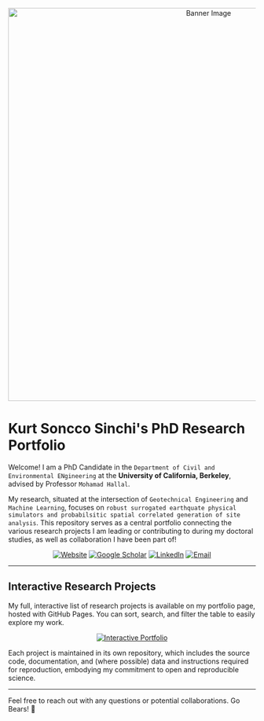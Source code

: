 <p align="center">
  <img src="[LINK_TO_YOUR_BANNER_IMAGE.PNG]" width="800" alt="Banner Image">
</p>

# Kurt Soncco Sinchi's PhD Research Portfolio

Welcome! I am a PhD Candidate in the `Department of Civil and Environmental ENgineering` at the **University of California, Berkeley**, advised by Professor `Mohamad Hallal`.

My research, situated at the intersection of `Geotechnical Engineering` and `Machine Learning`, focuses on `robust surrogated earthquate physical simulators and probabilsitic spatial correlated generation of site analysis`. This repository serves as a central portfolio connecting the various research projects I am leading or contributing to during my doctoral studies, as well as collaboration I have been part of!

<p align="center">
  <a href="[LINK_TO_YOUR_PERSONAL_WEBSITE]"><img src="https://img.shields.io/badge/Website-3b5998?style=for-the-badge&logo=googlechrome&logoColor=white" alt="Website"></a>
  <a href="[LINK_TO_YOUR_GOOGLE_SCHOLAR]"><img src="https://img.shields.io/badge/Google_Scholar-4285F4?style=for-the-badge&logo=googlescholar&logoColor=white" alt="Google Scholar"></a>
  <a href="[LINK_TO_YOUR_LINKEDIN]"><img src="https://img.shields.io/badge/LinkedIn-0077B5?style=for-the-badge&logo=linkedin&logoColor=white" alt="LinkedIn"></a>
  <a href="mailto:[YOUR_BERKELEY_EMAIL]"><img src="https://img.shields.io/badge/Email-D14836?style=for-the-badge&logo=gmail&logoColor=white" alt="Email"></a>
</p>

---

## Interactive Research Projects

My full, interactive list of research projects is available on my portfolio page, hosted with GitHub Pages. You can sort, search, and filter the table to easily explore my work.

<p align="center">
  <a href="https://[YOUR-USERNAME].github.io/[YOUR-REPOSITORY-NAME]/">
    <img src="https://img.shields.io/badge/View_Interactive_Portfolio-2ea44f?style=for-the-badge&logo=github&logoColor=white" alt="Interactive Portfolio">
  </a>
</p>

Each project is maintained in its own repository, which includes the source code, documentation, and (where possible) data and instructions required for reproduction, embodying my commitment to open and reproducible science.

---

Feel free to reach out with any questions or potential collaborations. Go Bears! 🐻
